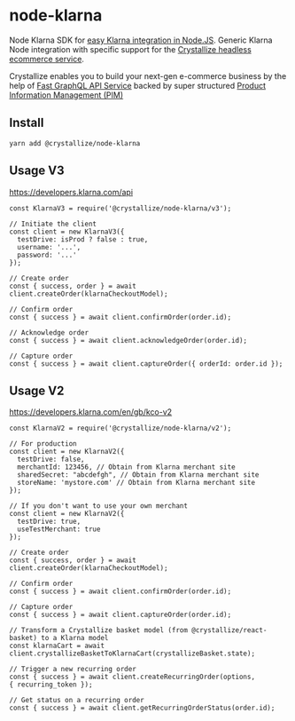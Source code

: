 # node-klarna

Node Klarna SDK for [easy Klarna integration in Node.JS](https://crystallize.com/developers/react-components/node-klarna). Generic Klarna Node integration with specific support for the [Crystallize headless ecommerce service](https://crystallize.com/developers).

Crystallize enables you to build your next-gen e-commerce business by the help of [Fast GraphQL API Service](https://crystallize.com/product/graphql-commerce-api) backed by super structured [Product Information Management (PIM)](https://crystallize.com/product/product-information-management)

## Install

```
yarn add @crystallize/node-klarna
```

## Usage V3

https://developers.klarna.com/api

```
const KlarnaV3 = require('@crystallize/node-klarna/v3');

// Initiate the client
const client = new KlarnaV3({
  testDrive: isProd ? false : true,
  username: '...',
  password: '...'
});

// Create order
const { success, order } = await client.createOrder(klarnaCheckoutModel);

// Confirm order
const { success } = await client.confirmOrder(order.id);

// Acknowledge order
const { success } = await client.acknowledgeOrder(order.id);

// Capture order
const { success } = await client.captureOrder({ orderId: order.id });

```

## Usage V2

https://developers.klarna.com/en/gb/kco-v2

```
const KlarnaV2 = require('@crystallize/node-klarna/v2');

// For production
const client = new KlarnaV2({
  testDrive: false,
  merchantId: 123456, // Obtain from Klarna merchant site
  sharedSecret: "abcdefgh", // Obtain from Klarna merchant site
  storeName: 'mystore.com' // Obtain from Klarna merchant site
});

// If you don't want to use your own merchant
const client = new KlarnaV2({
  testDrive: true,
  useTestMerchant: true
});

// Create order
const { success, order } = await client.createOrder(klarnaCheckoutModel);

// Confirm order
const { success } = await client.confirmOrder(order.id);

// Capture order
const { success } = await client.captureOrder(order.id);

// Transform a Crystallize basket model (from @crystallize/react-basket) to a Klarna model
const klarnaCart = await client.crystallizeBasketToKlarnaCart(crystallizeBasket.state);

// Trigger a new recurring order
const { success } = await client.createRecurringOrder(options, { recurring_token });

// Get status on a recurring order
const { success } = await client.getRecurringOrderStatus(order.id);

```
